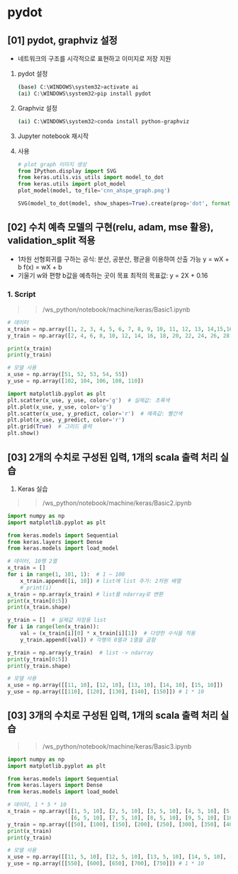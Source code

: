 # pydot

## [01] pydot, graphviz 설정

- 네트워크의 구조를 시각적으로 표현하고 이미지로 저장 지원

1. pydot 설정

    ```bash
   (base) C:\WINDOWS\system32>activate ai
   (ai) C:\WINDOWS\system32>pip install pydot
    ```

2. Graphviz 설정

   ```bash
   (ai) C:\WINDOWS\system32>conda install python-graphviz
    ```

3. Jupyter notebook 재시작
4. 사용

    ```python
    # plot graph 이미지 생성
    from IPython.display import SVG
    from keras.utils.vis_utils import model_to_dot
    from keras.utils import plot_model
    plot_model(model, to_file='cnn_ahspe_graph.png')

    SVG(model_to_dot(model, show_shapes=True).create(prog='dot', format='svg'))
    ```

## [02]  수치 예측 모델의 구현(relu, adam, mse 활용), validation_split 적용

- 1차원 선형회귀를 구하는 공식: 분산, 공분산, 평균을 이용하여 산출 가능
   y = wX + b
   f(x) = wX + b
- 기울기 w와 편향 b값을 예측하는 곳이 목표
  최적의 목표값: y = 2X + 0.16

### 1. Script

>> /ws_python/notebook/machine/keras/Basic1.ipynb

```python
# 데이터
x_train = np.array([1, 2, 3, 4, 5, 6, 7, 8, 9, 10, 11, 12, 13, 14,15,16,17,18,19,20])
y_train = np.array([2, 4, 6, 8, 10, 12, 14, 16, 18, 20, 22, 24, 26, 28, 30, 32, 34, 36, 38, 40])

print(x_train)
print(y_train)
```

```python
# 모델 사용
x_use = np.array([51, 52, 53, 54, 55])
y_use = np.array([102, 104, 106, 108, 110])
```

```python
import matplotlib.pyplot as plt
plt.scatter(x_use, y_use, color='g')  # 실제값: 초록색
plt.plot(x_use, y_use, color='g')
plt.scatter(x_use, y_predict, color='r')  # 예측값: 빨간색
plt.plot(x_use, y_predict, color='r')
plt.grid(True)  # 그리드 출력
plt.show()
```

## [03] 2개의 수치로 구성된 입력, 1개의 scala 출력 처리 실습

1. Keras 실습

>> /ws_python/notebook/machine/keras/Basic2.ipynb

```python
import numpy as np
import matplotlib.pyplot as plt

from keras.models import Sequential
from keras.layers import Dense
from keras.models import load_model
```

```python
# 데이터, 10행 2열
x_train = []
for i in range(1, 101, 1):  # 1 ~ 100
    x_train.append([i, 10]) # list에 list 추가: 2차원 배열
    # print(i)
x_train = np.array(x_train) # list를 ndarray로 변환
print(x_train[0:5])
print(x_train.shape)
```

```python
y_train = []  # 실제값 저장용 list
for i in range(len(x_train)):
    val = (x_train[i][0] * x_train[i][1])  # 다양한 수식을 적용
    y_train.append([val]) # 각행의 0열과 1열을 곱함

y_train = np.array(y_train)  # list -> ndarray  
print(y_train[0:5])
print(y_train.shape)
```

```python
# 모델 사용
x_use = np.array([[11, 10], [12, 10], [13, 10], [14, 10], [15, 10]])
y_use = np.array([[110], [120], [130], [140], [150]]) # 1 * 10
```

## [03] 3개의 수치로 구성된 입력, 1개의 scala 출력 처리 실습

>> /ws_python/notebook/machine/keras/Basic3.ipynb

```python
import numpy as np
import matplotlib.pyplot as plt

from keras.models import Sequential
from keras.layers import Dense
from keras.models import load_model
```

```python
# 데이터, 1 * 5 * 10
x_train = np.array([[1, 5, 10], [2, 5, 10], [3, 5, 10], [4, 5, 10], [5, 5, 10],
                    [6, 5, 10], [7, 5, 10], [8, 5, 10], [9, 5, 10], [10, 5, 10]])
y_train = np.array([[50], [100], [150], [200], [250], [300], [350], [400], [450], [500]])
print(x_train)
print(y_train)
```

```python
# 모델 사용
x_use = np.array([[11, 5, 10], [12, 5, 10], [13, 5, 10], [14, 5, 10], [15, 5, 10]])
y_use = np.array([[550], [600], [650], [700], [750]]) # 1 * 10
```
